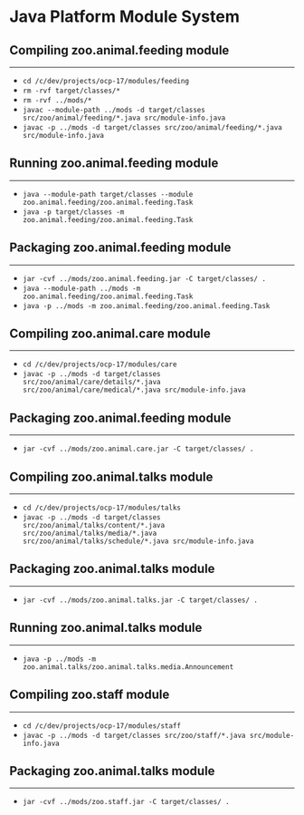 # Java Platform Module System

## Compiling zoo.animal.feeding module
--------------------------------------------------------------------------------
- ``` cd /c/dev/projects/ocp-17/modules/feeding ```
- ``` rm -rvf target/classes/* ```
- ``` rm -rvf ../mods/* ```
- ``` javac --module-path ../mods -d target/classes src/zoo/animal/feeding/*.java src/module-info.java ```
- ``` javac -p ../mods -d target/classes src/zoo/animal/feeding/*.java src/module-info.java ```


## Running zoo.animal.feeding module
--------------------------------------------------------------------------------
- ``` java --module-path target/classes --module zoo.animal.feeding/zoo.animal.feeding.Task ```
- ``` java -p target/classes -m zoo.animal.feeding/zoo.animal.feeding.Task ```


## Packaging zoo.animal.feeding module
--------------------------------------------------------------------------------
- ``` jar -cvf ../mods/zoo.animal.feeding.jar -C target/classes/ . ```
- ``` java --module-path ../mods -m zoo.animal.feeding/zoo.animal.feeding.Task  ```
- ``` java -p ../mods -m zoo.animal.feeding/zoo.animal.feeding.Task  ```


## Compiling zoo.animal.care module
--------------------------------------------------------------------------------
- ``` cd /c/dev/projects/ocp-17/modules/care ```
- ``` javac -p ../mods -d target/classes src/zoo/animal/care/details/*.java src/zoo/animal/care/medical/*.java src/module-info.java ```


## Packaging zoo.animal.feeding module
--------------------------------------------------------------------------------
- ``` jar -cvf ../mods/zoo.animal.care.jar -C target/classes/ . ```


## Compiling zoo.animal.talks module
--------------------------------------------------------------------------------
- ``` cd /c/dev/projects/ocp-17/modules/talks ```
- ``` javac -p ../mods -d target/classes src/zoo/animal/talks/content/*.java src/zoo/animal/talks/media/*.java src/zoo/animal/talks/schedule/*.java src/module-info.java ```


## Packaging zoo.animal.talks module
--------------------------------------------------------------------------------
- ``` jar -cvf ../mods/zoo.animal.talks.jar -C target/classes/ . ```


## Running zoo.animal.talks module
--------------------------------------------------------------------------------
- ``` java -p ../mods -m zoo.animal.talks/zoo.animal.talks.media.Announcement ```


## Compiling zoo.staff module
--------------------------------------------------------------------------------
- ``` cd /c/dev/projects/ocp-17/modules/staff ```
- ``` javac -p ../mods -d target/classes src/zoo/staff/*.java src/module-info.java ```


## Packaging zoo.animal.talks module
--------------------------------------------------------------------------------
- ``` jar -cvf ../mods/zoo.staff.jar -C target/classes/ . ```
